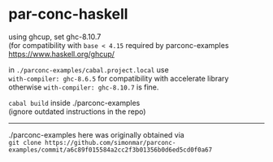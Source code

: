 # par-conc-haskell

using ghcup, set ghc-8.10.7  \
(for compatibility with `base < 4.15` required by parconc-examples \
https://www.haskell.org/ghcup/

in `./parconc-examples/cabal.project.local` use  \
`with-compiler: ghc-8.6.5` for compatibility with accelerate library  \
otherwise `with-compiler: ghc-8.10.7` is fine.

`cabal build` inside ./parconc-examples  \
(ignore outdated instructions in the repo)

---

./parconc-examples here was originally obtained via  \
`git clone https://github.com/simonmar/parconc-examples/commit/a6c89f015584a2cc2f3b01356b0d6ed5cd0f0a67`
